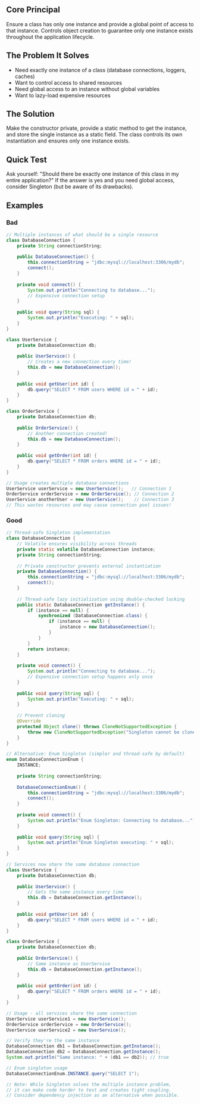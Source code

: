 ## Core Principal

Ensure a class has only one instance and provide a global point of access to that instance. Controls object creation to guarantee only one instance exists throughout the application lifecycle.

## The Problem It Solves

- Need exactly one instance of a class (database connections, loggers, caches)
- Want to control access to shared resources
- Need global access to an instance without global variables
- Want to lazy-load expensive resources

## The Solution

Make the constructor private, provide a static method to get the instance, and store the single instance as a static field. The class controls its own instantiation and ensures only one instance exists.

## Quick Test

Ask yourself: "Should there be exactly one instance of this class in my entire application?" If the answer is yes and you need global access, consider Singleton (but be aware of its drawbacks).

## Examples

### Bad

```java
// Multiple instances of what should be a single resource
class DatabaseConnection {
    private String connectionString;
    
    public DatabaseConnection() {
        this.connectionString = "jdbc:mysql://localhost:3306/mydb";
        connect();
    }
    
    private void connect() {
        System.out.println("Connecting to database...");
        // Expensive connection setup
    }
    
    public void query(String sql) {
        System.out.println("Executing: " + sql);
    }
}

class UserService {
    private DatabaseConnection db;
    
    public UserService() {
        // Creates a new connection every time!
        this.db = new DatabaseConnection();
    }
    
    public void getUser(int id) {
        db.query("SELECT * FROM users WHERE id = " + id);
    }
}

class OrderService {
    private DatabaseConnection db;
    
    public OrderService() {
        // Another connection created!
        this.db = new DatabaseConnection();
    }
    
    public void getOrder(int id) {
        db.query("SELECT * FROM orders WHERE id = " + id);
    }
}

// Usage creates multiple database connections
UserService userService = new UserService();   // Connection 1
OrderService orderService = new OrderService(); // Connection 2
UserService anotherUser = new UserService();    // Connection 3
// This wastes resources and may cause connection pool issues!
```

### Good

```java
// Thread-safe Singleton implementation
class DatabaseConnection {
    // Volatile ensures visibility across threads
    private static volatile DatabaseConnection instance;
    private String connectionString;
    
    // Private constructor prevents external instantiation
    private DatabaseConnection() {
        this.connectionString = "jdbc:mysql://localhost:3306/mydb";
        connect();
    }
    
    // Thread-safe lazy initialization using double-checked locking
    public static DatabaseConnection getInstance() {
        if (instance == null) {
            synchronized (DatabaseConnection.class) {
                if (instance == null) {
                    instance = new DatabaseConnection();
                }
            }
        }
        return instance;
    }
    
    private void connect() {
        System.out.println("Connecting to database...");
        // Expensive connection setup happens only once
    }
    
    public void query(String sql) {
        System.out.println("Executing: " + sql);
    }
    
    // Prevent cloning
    @Override
    protected Object clone() throws CloneNotSupportedException {
        throw new CloneNotSupportedException("Singleton cannot be cloned");
    }
}

// Alternative: Enum Singleton (simpler and thread-safe by default)
enum DatabaseConnectionEnum {
    INSTANCE;
    
    private String connectionString;
    
    DatabaseConnectionEnum() {
        this.connectionString = "jdbc:mysql://localhost:3306/mydb";
        connect();
    }
    
    private void connect() {
        System.out.println("Enum Singleton: Connecting to database...");
    }
    
    public void query(String sql) {
        System.out.println("Enum Singleton executing: " + sql);
    }
}

// Services now share the same database connection
class UserService {
    private DatabaseConnection db;
    
    public UserService() {
        // Gets the same instance every time
        this.db = DatabaseConnection.getInstance();
    }
    
    public void getUser(int id) {
        db.query("SELECT * FROM users WHERE id = " + id);
    }
}

class OrderService {
    private DatabaseConnection db;
    
    public OrderService() {
        // Same instance as UserService
        this.db = DatabaseConnection.getInstance();
    }
    
    public void getOrder(int id) {
        db.query("SELECT * FROM orders WHERE id = " + id);
    }
}

// Usage - all services share the same connection
UserService userService1 = new UserService();
OrderService orderService = new OrderService();
UserService userService2 = new UserService();

// Verify they're the same instance
DatabaseConnection db1 = DatabaseConnection.getInstance();
DatabaseConnection db2 = DatabaseConnection.getInstance();
System.out.println("Same instance: " + (db1 == db2)); // true

// Enum singleton usage
DatabaseConnectionEnum.INSTANCE.query("SELECT 1");

// Note: While Singleton solves the multiple instance problem,
// it can make code harder to test and creates tight coupling.
// Consider dependency injection as an alternative when possible.
```